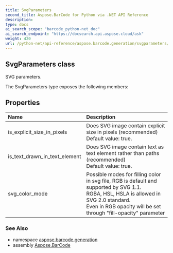 ```yaml
---
title: SvgParameters
second_title: Aspose.BarCode for Python via .NET API Reference
description: 
type: docs
ai_search_scope: "barcode_python-net_doc"
ai_search_endpoint: "https://docsearch.api.aspose.cloud/ask"
weight: 420
url: /python-net/api-reference/aspose.barcode.generation/svgparameters/
---
```


## SvgParameters class

SVG parameters.

The SvgParameters type exposes the following members:
## Properties
| Name | Description |
| :- | :- |
|is_explicit_size_in_pixels|Does SVG image contain explicit size in pixels (recommended)<br/>            Default value: true.|
|is_text_drawn_in_text_element|Does SVG image contain text as text element rather than paths (recommended)<br/>            Default value: true.|
|svg_color_mode|Possible modes for filling color in svg file, RGB is default and supported by SVG 1.1.<br/>            RGBA, HSL, HSLA is allowed in SVG 2.0 standard.<br/>            Even in RGB opacity will be set through "fill-opacity" parameter|

### See Also

* namespace [aspose.barcode.generation](/barcode/python-net/api-reference/aspose.barcode.generation/)
* assembly [Aspose.BarCode](/barcode/python-net/api-reference/)

